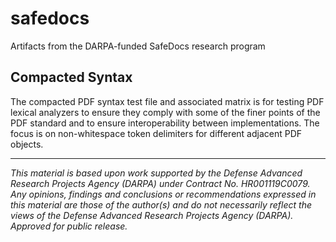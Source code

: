 # safedocs
Artifacts from the DARPA-funded SafeDocs research program

## Compacted Syntax
The compacted PDF syntax test file and associated matrix is for testing PDF lexical analyzers to ensure they comply with some of the finer points of the PDF standard and to ensure interoperability between implementations. The focus is on non-whitespace token delimiters for different adjacent PDF objects.


___
*This material is based upon work supported by the Defense Advanced Research Projects Agency (DARPA) under Contract No. HR001119C0079. Any opinions, findings and conclusions or recommendations expressed in this material are those of the author(s) and do not necessarily reflect the views of the Defense Advanced Research Projects Agency (DARPA). Approved for public release.*